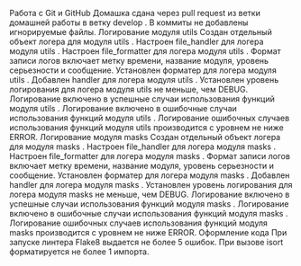 Работа с Git и GitHub
Домашка сдана через pull request из ветки домашней работы в ветку 
develop
.
В коммиты не добавлены игнорируемые файлы.
 Логирование модуля 
utils
Создан отдельный объект логера для модуля 
utils
.
Настроен 
file_handler
 для логера модуля 
utils
.
Настроен 
file_formatter
 для логера модуля 
utils
.
Формат записи логов включает метку времени, название модуля, уровень серьезности и сообщение.
Установлен форматер для логера модуля 
utils
.
Добавлен handler для логера модуля 
utils
.
Установлен уровень логирования для логера модуля 
utils
 не меньше, чем DEBUG.
Логирование включено в успешные случаи использования функций модуля 
utils
.
Логирование включено в ошибочные случаи использования функций модуля 
utils
.
Логирование ошибочных случаев использования функций модуля 
utils
 производится с уровнем не ниже ERROR.
 Логирование модуля 
masks
Создан отдельный объект логера для модуля 
masks
.
Настроен 
file_handler
 для логера модуля 
masks
.
Настроен 
file_formatter
 для логера модуля 
masks
.
Формат записи логов включает метку времени, название модуля, уровень серьезности и сообщение.
Установлен форматер для логера модуля 
masks
.
Добавлен handler для логера модуля 
masks
.
Установлен уровень логирования для логера модуля 
masks
 не меньше, чем DEBUG.
Логирование включено в успешные случаи использования функций модуля 
masks
.
Логирование включено в ошибочные случаи использования функций модуля 
masks
.
Логирование ошибочных случаев использования функций модуля 
masks
 производится с уровнем не ниже ERROR.
 Оформление кода
При запуске линтера Flake8 выдается не более 5 ошибок.
При вызове 
isort
 форматируется не более 1 импорта.
